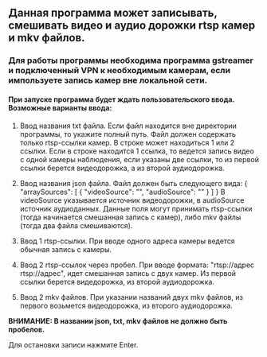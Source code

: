 ## Данная программа может записывать, смешивать видео и аудио дорожки rtsp камер и mkv файлов.

### Для работы программы необходима программа gstreamer и подключенный VPN к необходимым камерам, если импользуете запись камер вне локальной сети.

#### При запуске программа будет ждать пользовательского ввода. Возможные варианты ввода:
1. Ввод названия txt файла. Если файл находится вне директории программы, то укажите полный путь. Файл должен содержать только rtsp-ссылки камер. В строке может находиться 1 или 2 ссылки. Если в строке находится 1 ссылка, то ведется запись видео с одной камеры наблюдения, если указаны две ссылки, то из первой ссылки берется видеодорожка, а из второй аудиодорожка.

2. Ввод названия json файла. Файл должен быть следующего вида:
{
    "arraySources": [
        {
            "videoSource": "",
            "audioSource": ""
        }
    ]
}
В videoSource указывается источник видеодорожки, в audioSource источник аудиоданных. Данные поля могут принимать rtsp-ссылки (тогда начинается смешанная запись с камер), либо mkv файлы (тогда два файла смешиваются).

3. Ввод 1 rtsp-ссылки. При вводе одного адреса камеры ведется обычная запись с камеры.
4. Ввод 2 rtsp-ссылок через пробел. При вводе формата: "rtsp://адрес rtsp://адрес", идет смешанная запись с двух камер. Из первой ссылки берется видедорожка, из второй аудиодорожка.
5. Ввод 2 mkv файлов. При указании названий двух mkv файлов, из первого возьмется видеодорожка, из второго аудиодорожка. 

**ВНИМАНИЕ: В названии json, txt, mkv файлов не должно быть пробелов.**

Для остановки записи нажмите Enter.
